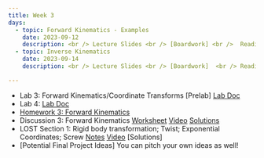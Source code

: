 ```yaml
---
title: Week 3 
days:
  - topic: Forward Kinematics - Examples
    date: 2023-09-12
    description: <br /> Lecture Slides <br /> [Boardwork] <br />  Reading - MLS 3.2
  - topic: Inverse Kinematics
    date: 2023-09-14
    description: <br /> Lecture Slides <br /> [Boardwork]  <br /> Reading - MLS 3.2

---
```


- Lab 3: Forward Kinematics/Coordinate Transforms [Prelab] [Lab Doc](../assets/labs/lab3.pdf)
- Lab 4: [Lab Doc](../assets/labs/lab4.pdf)
- [Homework 3: Forward Kinematics](../assets/hw/hw3.zip)
- Discussion 3: Forward Kinematics [Worksheet](../assets/discussions/D3___Forward_Kinematics.pdf) <a href="https://youtu.be/ChTb6I_l4zE">Video</a> [Solutions](../assets/discussions/D3___Forward_Kinematics_sol.pdf)
- LOST Section 1: Rigid body transformation; Twist; Exponential Coordinates; Screw [Notes](../assets/lost/LOST_Rigid_motion_R3.pdf) <a href="https://youtu.be/1EvDs3SnUlA">Video</a> [Solutions]
- [Potential Final Project Ideas] You can pitch your own ideas as well!

<a id="Week4"></a>